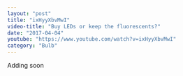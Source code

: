 ```yaml
---
layout: "post"
title: "ixHyyXbvMwI"
video-title: "Buy LEDs or keep the fluorescents?"
date: "2017-04-04"
youtube: "https://www.youtube.com/watch?v=ixHyyXbvMwI"
category: "Bulb"
---
```

<div class="space-y-1"><p class="text-gray-400">Adding soon</p></div>